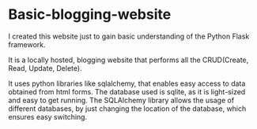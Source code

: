 # Basic-blogging-website

I created this website just to gain basic understanding of the Python Flask framework. 

It is a locally hosted, blogging website that performs all the CRUD(Create, Read, Update, Delete).

It uses python libraries like sqlalchemy, that enables easy access to data obtained from html forms. The database used is sqlite, as it is light-sized and easy to get running. The SQLAlchemy library allows the usage of different databases, by just changing the location of the database, which ensures easy switching.



